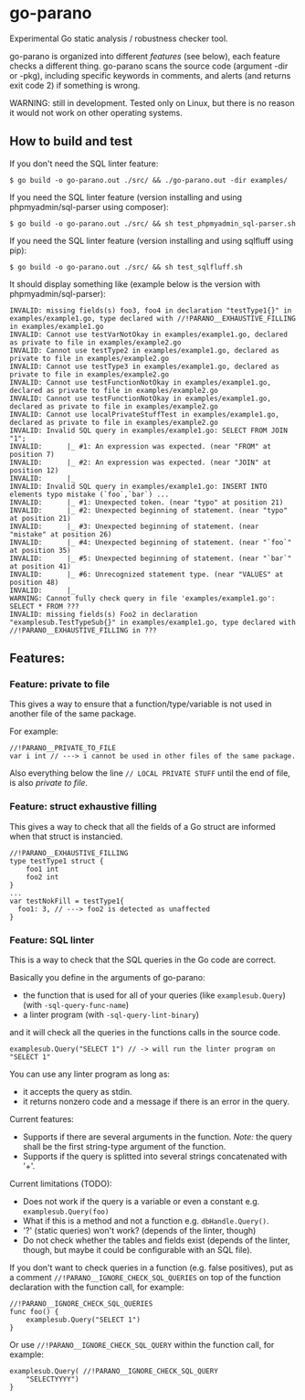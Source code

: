 # go-parano
Experimental Go static analysis / robustness checker tool.

go-parano is organized into different *features* (see below), 
each feature checks a different thing. go-parano scans the source code 
(argument -dir or -pkg), including specific keywords in comments, 
and alerts (and returns exit code 2) if something is wrong.

WARNING: still in development. Tested only on Linux, but there is no reason it would not work on other operating systems.

## How to build and test

If you don't need the SQL linter feature:
```
$ go build -o go-parano.out ./src/ && ./go-parano.out -dir examples/
```

If you need the SQL linter feature (version installing and using phpmyadmin/sql-parser using composer):
```
$ go build -o go-parano.out ./src/ && sh test_phpmyadmin_sql-parser.sh
```
If you need the SQL linter feature (version installing and using sqlfluff using pip):
```
$ go build -o go-parano.out ./src/ && sh test_sqlfluff.sh
```

It should display something like (example below is the version with phpmyadmin/sql-parser):
```
INVALID: missing fields(s) foo3, foo4 in declaration "testType1{}" in examples/example1.go, type declared with //!PARANO__EXHAUSTIVE_FILLING in examples/example1.go
INVALID: Cannot use testVarNotOkay in examples/example1.go, declared as private to file in examples/example2.go
INVALID: Cannot use testType2 in examples/example1.go, declared as private to file in examples/example2.go
INVALID: Cannot use testType3 in examples/example1.go, declared as private to file in examples/example2.go
INVALID: Cannot use testFunctionNotOkay in examples/example1.go, declared as private to file in examples/example2.go
INVALID: Cannot use testFunctionNotOkay in examples/example1.go, declared as private to file in examples/example2.go
INVALID: Cannot use localPrivateStuffTest in examples/example1.go, declared as private to file in examples/example2.go
INVALID: Invalid SQL query in examples/example1.go: SELECT FROM JOIN "1";
INVALID:      |_ #1: An expression was expected. (near "FROM" at position 7)
INVALID:      |_ #2: An expression was expected. (near "JOIN" at position 12)
INVALID:      |_ 
INVALID: Invalid SQL query in examples/example1.go: INSERT INTO elements typo mistake (`foo`,`bar`) ...
INVALID:      |_ #1: Unexpected token. (near "typo" at position 21)
INVALID:      |_ #2: Unexpected beginning of statement. (near "typo" at position 21)
INVALID:      |_ #3: Unexpected beginning of statement. (near "mistake" at position 26)
INVALID:      |_ #4: Unexpected beginning of statement. (near "`foo`" at position 35)
INVALID:      |_ #5: Unexpected beginning of statement. (near "`bar`" at position 41)
INVALID:      |_ #6: Unrecognized statement type. (near "VALUES" at position 48)
INVALID:      |_ 
WARNING: Cannot fully check query in file 'examples/example1.go': SELECT * FROM ???
INVALID: missing fields(s) Foo2 in declaration "examplesub.TestTypeSub{}" in examples/example1.go, type declared with //!PARANO__EXHAUSTIVE_FILLING in ???
```
## Features:

### Feature: private to file

This gives a way to ensure that a function/type/variable is not 
used in another file of the same package.

For example:
```
//!PARANO__PRIVATE_TO_FILE
var i int // ---> i cannot be used in other files of the same package.
```

Also everything below the line `// LOCAL PRIVATE STUFF` 
until the end of file, is also _private to file_.

### Feature: struct exhaustive filling

This gives a way to check that all the fields of a Go struct are informed 
when that struct is instancied.
```
//!PARANO__EXHAUSTIVE_FILLING
type testType1 struct {
	foo1 int
	foo2 int
}
...
var testNokFill = testType1{
  foo1: 3, // ---> foo2 is detected as unaffected
}
```

### Feature: SQL linter

This is a way to check that the SQL queries in the Go code are correct.
 
Basically you define in the arguments of go-parano:
 * the function that is used for all of your queries 
 (like `examplesub.Query`) (with `-sql-query-func-name`)
 * a linter program (with `-sql-query-lint-binary`)
	
and it will check all the queries in the functions calls in the source code.

```
examplesub.Query("SELECT 1") // -> will run the linter program on "SELECT 1"
```

You can use any linter program as long as:
 * it accepts the query as stdin.
 * it returns nonzero code and a message if there is an error in the query.

Current features:
 * Supports if there are several arguments in the function. *Note:* the query 
 shall be the first string-type argument of the function.
 * Supports if the query is splitted into several strings concatenated 
 with '+'. 

Current limitations (TODO): 
 * Does not work if the query is a variable or even a constant 
 e.g. `examplesub.Query(foo)`
 * What if this is a method and not a function e.g. `dbHandle.Query()`.
 * '?' (static queries) won't work? (depends of the linter, though)
 * Do not check whether the tables and fields exist (depends of the linter, though, 
	 but maybe it could be configurable with an SQL file).
 
If you don't want to check queries in a function (e.g. false positives), 
put as a comment `//!PARANO__IGNORE_CHECK_SQL_QUERIES` on top of the 
function declaration with the function call, for example:
```
//!PARANO__IGNORE_CHECK_SQL_QUERIES
func foo() {
	examplesub.Query("SELECT 1")
}
```

Or use `//!PARANO__IGNORE_CHECK_SQL_QUERY` within the function call, 
for example:
```
examplesub.Query( //!PARANO__IGNORE_CHECK_SQL_QUERY
	"SELECTYYYY")
}
```


